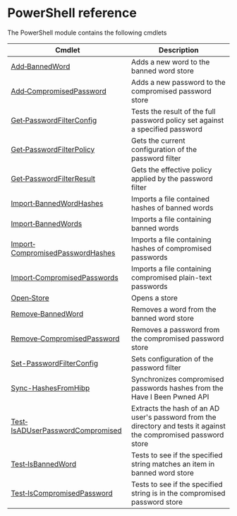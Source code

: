 # PowerShell reference

The PowerShell module contains the following cmdlets

| Cmdlet                                                                  | Description                                                                                                       |
| ----------------------------------------------------------------------- | ----------------------------------------------------------------------------------------------------------------- |
| [Add‐BannedWord](add-bannedword.md)                                     | Adds a new word to the banned word store                                                                          |
| [Add‐CompromisedPassword](add-compromisedpassword.md)                   | Adds a new password to the compromised password store                                                             |
| [Get‐PasswordFilterConfig](get-passwordfilterconfig.md)                 | Tests the result of the full password policy set against a specified password                                     |
| [Get‐PasswordFilterPolicy](get-passwordfilterpolicy.md)                 | Gets the current configuration of the password filter                                     |
| [Get‐PasswordFilterResult](get-passwordfilterresult.md)                 | Gets the effective policy applied by the password filter |
| [Import‐BannedWordHashes](import-bannedwordhashes.md)                   | Imports a file contained hashes of banned words                                                                   |
| [Import‐BannedWords](import-bannedwords.md)                             | Imports a file containing banned words                                                                            |
| [Import‐CompromisedPasswordHashes](import-compromisedpasswordhashes.md) | Imports a file containing hashes of compromised passwords                                                         |
| [Import‐CompromisedPasswords](import-compromisedpasswords.md)           | Imports a file containing compromised plain-text passwords                                                        |
| [Open‐Store](open-store.md)                                             | Opens a store                                                                                                     |
| [Remove‐BannedWord](remove-bannedword.md)                               | Removes a word from the banned word store                                                                         |
| [Remove‐CompromisedPassword](remove-compromisedpassword.md)             | Removes a password from the compromised password store                                                            |
| [Set-PasswordFilterConfig](set-passwordfilterconfig.md)                 | Sets configuration of the password filter |
| [Sync-HashesFromHibp](sync-hashesfromhibp.md)                           | Synchronizes compromised passwords hashes from the Have I Been Pwned API |
| [Test‐IsADUserPasswordCompromised](test-isaduserpasswordcompromised.md) | Extracts the hash of an AD user's password from the directory and tests it against the compromised password store |
| [Test‐IsBannedWord](test-isbannedword.md)                               | Tests to see if the specified string matches an item in banned word store                                         |
| [Test‐IsCompromisedPassword](test-iscompromisedpassword.md)             | Tests to see if the specified string is in the compromised password store                                         |
